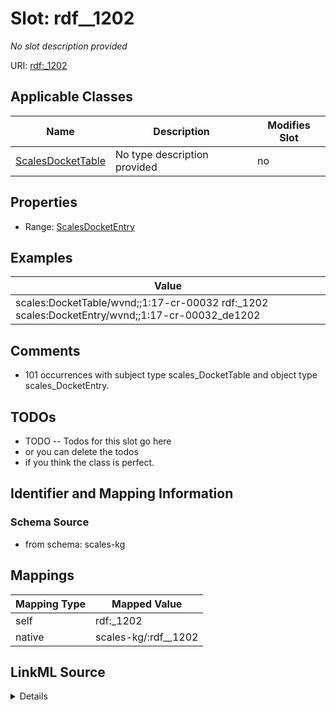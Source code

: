 

# Slot: rdf__1202


_No slot description provided_





URI: [rdf:_1202](http://www.w3.org/1999/02/22-rdf-syntax-ns#_1202)



<!-- no inheritance hierarchy -->





## Applicable Classes

| Name | Description | Modifies Slot |
| --- | --- | --- |
| [ScalesDocketTable](../classes/ScalesDocketTable.md) | No type description provided |  no  |







## Properties

* Range: [ScalesDocketEntry](../classes/ScalesDocketEntry.md)






## Examples

| Value |
| --- |
| scales:DocketTable/wvnd;;1:17-cr-00032 rdf:_1202 scales:DocketEntry/wvnd;;1:17-cr-00032_de1202 |

## Comments

* 101 occurrences with subject type scales_DocketTable and object type scales_DocketEntry.

## TODOs

* TODO -- Todos for this slot go here
* or you can delete the todos
* if you think the class is perfect.

## Identifier and Mapping Information







### Schema Source


* from schema: scales-kg




## Mappings

| Mapping Type | Mapped Value |
| ---  | ---  |
| self | rdf:_1202 |
| native | scales-kg/:rdf__1202 |




## LinkML Source

<details>
```yaml
name: rdf__1202
description: No slot description provided
todos:
- TODO -- Todos for this slot go here
- or you can delete the todos
- if you think the class is perfect.
comments:
- 101 occurrences with subject type scales_DocketTable and object type scales_DocketEntry.
examples:
- value: scales:DocketTable/wvnd;;1:17-cr-00032 rdf:_1202 scales:DocketEntry/wvnd;;1:17-cr-00032_de1202
from_schema: scales-kg
rank: 1000
slot_uri: rdf:_1202
alias: rdf__1202
domain_of:
- scales_DocketTable
range: scales_DocketEntry

```
</details>